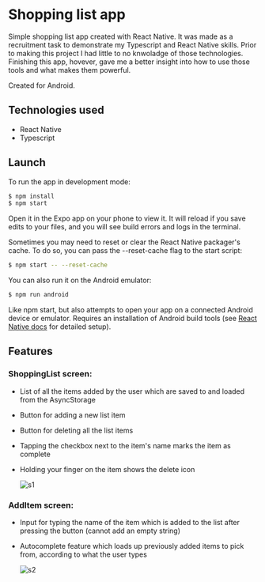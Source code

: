 # Shopping list app

Simple shopping list app created with React Native. It was made as a recruitment task to demonstrate my Typescript and React Native skills. Prior to making this project I had little to no knwoladge of those technologies. Finishing this app, hovever, gave me a better insight into how to use those tools and what makes them powerful.

Created for Android.

## Technologies used

- React Native
- Typescript

## Launch

To run the app in development mode:

```sh
$ npm install
$ npm start
```

Open it in the Expo app on your phone to view it. It will reload if you save edits to your files, and you will see build errors and logs in the terminal.

Sometimes you may need to reset or clear the React Native packager's cache. To do so, you can pass the --reset-cache flag to the start script:

```sh
$ npm start -- --reset-cache
```

You can also run it on the Android emulator:

```sh
$ npm run android
```

Like npm start, but also attempts to open your app on a connected Android device or emulator. Requires an installation of Android build tools (see [React Native docs](https://reactnative.dev/docs/environment-setup) for detailed setup).

## Features

### ShoppingList screen:

- List of all the items added by the user which are saved to and loaded from the AsyncStorage
- Button for adding a new list item
- Button for deleting all the list items
- Tapping the checkbox next to the item's name marks the item as complete
- Holding your finger on the item shows the delete icon

  ![s1](https://user-images.githubusercontent.com/17334860/107026042-7b8ef600-67aa-11eb-920d-70567b548b04.jpg)

### AddItem screen:

- Input for typing the name of the item which is added to the list after pressing the button (cannot add an empty string)
- Autocomplete feature which loads up previously added items to pick from, according to what the user types

  ![s2](https://user-images.githubusercontent.com/17334860/107026116-8e092f80-67aa-11eb-80d6-d066eba4f0a3.png)
